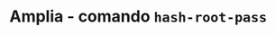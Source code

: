 ﻿# Amplia - comando `hash-root-pass`

<!-- link to version in English -->
<div data-alt-locales="en-us"></div>
